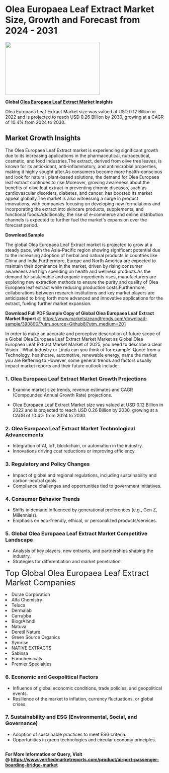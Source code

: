 <H1>Olea Europaea Leaf Extract Market Size, Growth and Forecast from 2024 - 2031</H1><img class="aligncenter size-medium wp-image-584254" src="https://thirdeyenews.in/wp-content/uploads/2024/09/Global-Market-Research-300x168.jpeg" alt="" width="300" height="168" /><p><strong>Global&nbsp;<a href="https://www.marketsizeandtrends.com/download-sample/390890/?utm_source=Github8j?utm_medium=201">Olea Europaea Leaf Extract Market</a> Insights</strong></p><p>Olea Europaea Leaf Extract Market size was valued at USD 0.12 Billion in 2022 and is projected to reach USD 0.26 Billion by 2030, growing at a CAGR of 10.4% from 2024 to 2030.</p><p><h2>Market Growth Insights</h2> <p>The Olea Europaea Leaf Extract market is experiencing significant growth due to its increasing applications in the pharmaceutical, nutraceutical, cosmetic, and food industries.The extract, derived from olive tree leaves, is known for its antioxidant, anti-inflammatory, and antimicrobial properties, making it highly sought after.As consumers become more health-conscious and look for natural, plant-based solutions, the demand for Olea Europaea leaf extract continues to rise.Moreover, growing awareness about the benefits of olive leaf extract in preventing chronic diseases, such as cardiovascular disorders, diabetes, and cancer, has boosted its market appeal globally.The market is also witnessing a surge in product innovations, with companies focusing on developing new formulations and incorporating the extract into skincare products, supplements, and functional foods.Additionally, the rise of e-commerce and online distribution channels is expected to further fuel the market's expansion over the forecast period.</p> <p><strong>Download Sample</strong></p> <p>The global Olea Europaea Leaf Extract market is projected to grow at a steady pace, with the Asia-Pacific region showing significant potential due to the increasing adoption of herbal and natural products in countries like China and India.Furthermore, Europe and North America are expected to maintain their dominance in the market, driven by rising consumer awareness and high spending on health and wellness products.As the demand for sustainable and organic ingredients rises, manufacturers are exploring new extraction methods to ensure the purity and quality of Olea Europaea leaf extract while reducing production costs.Furthermore, collaborations between research institutions and key market players are anticipated to bring forth more advanced and innovative applications for the extract, fueling further market expansion.<p><span class=""><strong>Download Full PDF Sample Copy of Global Olea Europaea Leaf Extract Market Report</strong> @ <a href="https://www.marketsizeandtrends.com/download-sample/390890/?utm_source=Github8j?utm_medium=201" target="_blank">https://www.marketsizeandtrends.com/download-sample/390890/?utm_source=Github8j?utm_medium=201</a></span></p><p>In order to make an accurate and perceptive description of future scope of a Global&nbsp;Olea Europaea Leaf Extract Market Market as Global&nbsp;Olea Europaea Leaf Extract Market Market of 2025, you need to describe a clear Vision &ndash; What Industry or Linda can you think of for example: Quote from a Technology, healthcare, automotive, renewable energy, name the market you are Reffering to.However, some general trends and factors usually impact market reports and their future outlook include:</p><h3>1.&nbsp;<strong>Olea Europaea Leaf Extract Market Growth Projections</strong></h3><ul><li>Examine market size trends, revenue estimates and CAGR (Compounded Annual Growth Rate) projections.</li><li><p>Olea Europaea Leaf Extract Market size was valued at USD 0.12 Billion in 2022 and is projected to reach USD 0.26 Billion by 2030, growing at a CAGR of 10.4% from 2024 to 2030.</p></li></ul><h3>2.&nbsp;<strong>Olea Europaea Leaf Extract Market Technological Advancements</strong></h3><ul><li>Integration of AI, IoT, blockchain, or automation in the industry.</li><li>Innovations driving cost reductions or improving efficiency.</li></ul><h3>3.&nbsp;<strong>Regulatory and Policy Changes</strong></h3><ul><li>Impact of global and regional regulations, including sustainability and carbon-neutral goals.</li><li>Compliance challenges and opportunities tied to government initiatives.</li></ul><h3>4.&nbsp;<strong>Consumer Behavior Trends</strong></h3><ul><li>Shifts in demand influenced by generational preferences (e.g., Gen Z, Millennials).</li><li>Emphasis on eco-friendly, ethical, or personalized products/services.</li></ul><h3>5.&nbsp;<strong>Global Olea Europaea Leaf Extract Market Competitive Landscape</strong></h3><ul><li>Analysis of key players, new entrants, and partnerships shaping the industry.</li><li>Strategies for differentiation and market penetration.</li></ul><p data-pm-slice="1 1 []"><span style="color: inherit; font-family: inherit; font-size: 25px;">Top Global Olea Europaea Leaf Extract Market Companies</span></p><div class="" data-test-id=""><p><li>Durae Corporation</li><li> Alfa Chemistry</li><li> Teluca</li><li> Dermalab</li><li> Carrubba</li><li> BiogrÃ¼ndl</li><li> Natuva</li><li> Deretil Nature</li><li> Green Source Organics</li><li> Symrise</li><li> NATIVE EXTRACTS</li><li> Sabinsa</li><li> Eurochemicals</li><li> Premier Specialties</li></p></div><h3>6.&nbsp;<strong>Economic and Geopolitical Factors</strong></h3><ul><li>Influence of global economic conditions, trade policies, and geopolitical events.</li><li>Resilience of the market to inflation, currency fluctuations, or global crises.</li></ul><h3>7.&nbsp;<strong>Sustainability and ESG (Environmental, Social, and Governance)</strong></h3><ul><li>Adoption of sustainable practices to meet ESG criteria.</li><li>Opportunities in green technologies and circular economy principles.</li></ul><h2><strong style="font-size: 14px;">For More Information or Query, Visit @&nbsp;</strong><a style="background-color: #ffffff; font-size: 14px;" href="https://www.marketsizeandtrends.com/report/olea-europaea-leaf-extract-market/" target="_blank">https://www.verifiedmarketreports.com/product/airport-passenger-boarding-bridge-market</a></h2>